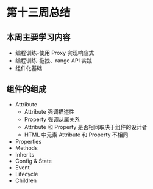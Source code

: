 # 第十三周总结

## 本周主要学习内容

- 编程训练-使用 Proxy 实现响应式
- 编程训练-拖拽、range API 实践
- 组件化基础

## 组件的组成

- Attribute
  - Attribute 强调描述性
  - Property 强调从属关系
  - Attribute 和 Property 是否相同取决于组件的设计者
  - HTML 中元素 Attribute 和 Property 不相同
- Properties
- Methods
- Inherits
- Config & State
- Event
- Lifecycle
- Children
